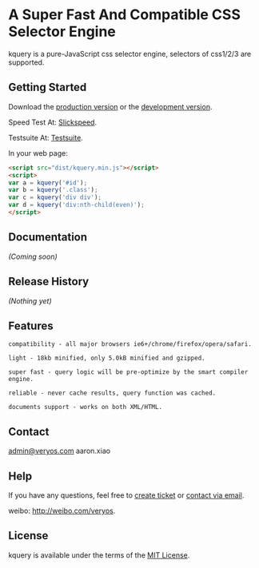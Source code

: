 A Super Fast And Compatible CSS Selector Engine
======

kquery is a pure-JavaScript css selector engine, selectors of css1/2/3 are supported.

## Getting Started

Download the [production version][min] or the [development version][max].

Speed Test At: <a href="http://test.veryos.com/selector/slickspeed/index.html" target="_blank">Slickspeed</a>.

Testsuite At: <a href="http://test.veryos.com/selector/testsuite.html" target="_blank">Testsuite</a>.

[min]: https://raw.github.com/yessky/kquery/master/dist/kquery.min.js
[max]: https://raw.github.com/yessky/kquery/master/dist/kquery.js

In your web page:

```html
<script src="dist/kquery.min.js"></script>
<script>
var a = kquery('#id');
var b = kquery('.class');
var c = kquery('div div');
var d = kquery('div:nth-child(even)');
</script>
```

## Documentation
_(Coming soon)_

## Release History
_(Nothing yet)_

## Features
	compatibility - all major browsers ie6+/chrome/firefox/opera/safari.

	light - 18kb minified, only 5.0kB minified and gzipped.

	super fast - query logic will be pre-optimize by the smart compiler engine.

	reliable - never cache results, query function was cached.

	documents support - works on both XML/HTML.

## Contact

admin@veryos.com aaron.xiao

## Help

If you have any questions, feel free to <a href="https://github.com/yessky/kquery/issues/new" target="_blank">create ticket</a> or <a href="mailto:admin@veryos.com" target="_blank">contact via email</a>.

weibo:  <a href="http://weibo.com/veryos" target="_blank">http://weibo.com/veryos</a>.

## License

kquery is available under the terms of the <a href="https://github.com/yessky/kquery/blob/master/LICENSE.md" target="_blank">MIT License</a>.
